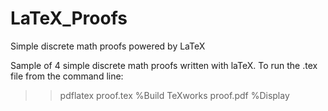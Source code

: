 # LaTeX_Proofs
Simple discrete math proofs powered by LaTeX

Sample of 4 simple discrete math proofs written with laTeX.
To run the .tex file from the command line:

>>pdflatex proof.tex %Build
>>TeXworks proof.pdf %Display
